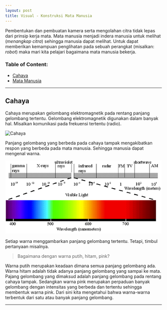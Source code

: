 ```yaml
---
layout: post
title: Visual - Konstruksi Mata Manusia
---
```


Pembentukan dan pembuatan kamera serta mengolahan citra tidak lepas dari prinsip kerja mata.
Mata manusia menjadi indera manusia untuk melihat (_menangkap citra_) sehingga manusia dapat melihat.
Untuk dapat memberikan kemampuan penglihatan pada sebuah perangkat (misalkan: _robot_) maka mari kita pelajari bagaimana mata manusia bekerja.

### Table of Content:
+ [Cahaya](#cahaya)
+ [Mata Manusia](#mata-manusia)

---

## Cahaya

Cahaya merupakan gelombang elektromagnetik pada rentang panjang gelombang tertentu.
Gelombang elektromagnetik digunakan dalam banyak hal.
Misalkan komunikasi pada frekuensi tertentu (radio).

![Cahaya](https://2.bp.blogspot.com/-u2O7dFQwWq8/V6t0T3JoOEI/AAAAAAAAA1w/PLj7pfX8ZeMTSbGa6BWE7FZNBAzMG3Z5QCLcB/s640/spektrum-gem.jpg)

Panjang gelombang yang berbeda pada cahaya tampak mengakibatkan respon yang berbeda pada mata manusia.
Sehingga manusia dapat mengenal warna.

![Electromagnetic Spectrum](/images/ElectromagneticSpectrum.png)

Setiap warna menggambarkan panjang gelombang tertentu.
Tetapi, timbul pertanyaan misalnya.

> Bagaimana dengan warna putih, hitam, pink?

Warna putih merupakan keadaan dimana semua panjang gelombang ada.
Warna hitam adalah tidak adanya panjang gelombang yang sampai ke mata.
Pajang gelombang yang dimaksud adalah panjang gelombang pada rentang cahaya tampak.
Sedangkan warna pink merupakan perpaduan banyak gelombang dengan intensitas yang berbeda dan tertentu sehingga membentuk warna pink.
Dari sini kita mengetahui bahwa warna-warna terbentuk dari satu atau banyak panjang gelombang.

---


